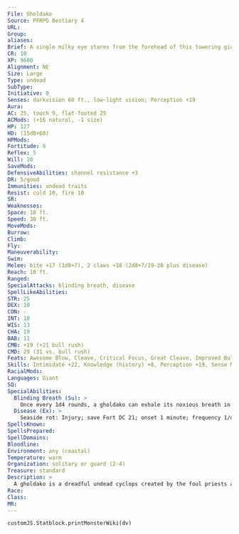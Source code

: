 ```yaml
---
File: Gholdako
Source: PFRPG Bestiary 4
URL: 
Group: 
aliases: 
Brief: A single milky eye stares from the forehead of this towering giant wrapped in filthy, rune-covered strips of bloody linen.
CR: 10
XP: 9600
Alignment: NE
Size: Large
Type: undead
SubType: 
Initiative: 0
Senses: darkvision 60 ft., low-light vision; Perception +19
Aura: 
AC: 25, touch 9, flat-footed 25
ACMods: (+16 natural, -1 size)
HP: 127
HD: (15d8+60)
HPMods: 
Fortitude: 9
Reflex: 5
Will: 10
SaveMods: 
DefensiveAbilities: channel resistance +3
DR: 5/good
Immunities: undead traits
Resist: cold 10, fire 10
SR: 
Weaknesses: 
Space: 10 ft.
Speed: 30 ft.
MoveMods: 
Burrow: 
Climb: 
Fly: 
Maneuverability: 
Swim: 
Melee: bite +17 (1d8+7), 2 claws +18 (2d8+7/19-20 plus disease)
Reach: 10 ft.
Ranged: 
SpecialAttacks: blinding breath, disease
SpellLikeAbilities: 
STR: 25
DEX: 10
CON: -
INT: 10
WIS: 13
CHA: 19
BAB: 11
CMB: +19 (+21 bull rush)
CMD: 29 (31 vs. bull rush)
Feats: Awesome Blow, Cleave, Critical Focus, Great Cleave, Improved Bull Rush, Improved Critical (claw), Power Attack, Weapon Focus (claw)
Skills: Intimidate +22, Knowledge (history) +8, Perception +19, Sense Motive +11, Stealth +14
RacialMods: 
Languages: Giant
SQ: 
SpecialAbilities:
  Blinding Breath (Su): >
    Once every 1d4 rounds, a gholdako can exhale its noxious breath in a 20-foot cone, permanently blinding any creatures in the affected area unless they succeed at a DC 21 Fortitude save. The save DC is Charisma-based.
  Disease (Ex): >
    Seaside rot: Injury; save Fort DC 21; onset 1 minute; frequency 1/day; effect 1d4 Str and 1d4 Dex; cure 2 consecutive saves. The save DC is Charisma-based.
SpellsKnown: 
SpellsPrepared: 
SpellDomains: 
Bloodline: 
Environment: any (coastal)
Temperature: warm
Organization: solitary or guard (2-4)
Treasure: standard
Description: >
  A gholdako is a dreadful undead cyclops created by the foul priests and necromancers of a fallen cyclops empire thousands of years ago. A gholdako's single eyeball is sunken and milky, and its body and limbs are wrapped tightly in ragged strips of soiled and moldering linens, much like those of a mummy, but with disturbing and incomprehensible glyphs scribbled on the ancient cloth, written in what appears to be dried blood. Layers of skin continually flake off the hideous monster's parched flesh wherever it is exposed, falling in papery strips of sickly pale yellow. The average gholdako stands 9 feet tall and weighs 500 pounds. Gholdakos are nearly always guardians of some special relic or tomb, having been ordered to protect the object or location in life and remaining faithful to their duties even after dying. While they strive to keep their wards safe from depredations, gholdakos are nonetheless short-tempered and easy to lure away from their posts-though being caught by one of these undead giants almost always spells a gruesome and untimely end for most would-be.  Dread Gholdako (+1 CR): Some gholdakos were created to guard the tombs of royalty. Such dread gholdakos possess a bluish-white halo of smoke around their perpetually peeling scalps. A dread gholdako generally possesses additional Hit Dice, and can inflict paralysis (1d4 rounds, DC 10 + 1/2 the dread gholdako's racial Hit Dice + the dread gholdako's Constitution modifier) on its foes with its bite attack.
Race: 
Class: 
MR: 
---
```

```dataviewjs
customJS.Statblock.printMonsterWiki(dv)
```
